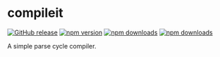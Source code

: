 # compileit

[![GitHub release](https://img.shields.io/github/release/Mike96angelo/compileit.svg?maxAge=21600)](https://github.com/Mike96Angelo/compileit)
[![npm version](https://img.shields.io/npm/v/compileit.svg?maxAge=21600)](https://www.npmjs.com/package/compileit)
[![npm downloads](https://img.shields.io/npm/dm/compileit.svg?maxAge=604800)](https://npm-stat.com/charts.html?package=compileit&from=2016-10-01)
[![npm downloads](https://img.shields.io/npm/dt/compileit.svg?maxAge=604800)](https://npm-stat.com/charts.html?package=compileit&from=2016-10-01)

A simple parse cycle compiler.
